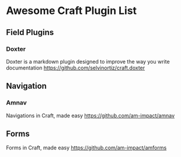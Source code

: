 # Awesome Craft Plugin List

## Field Plugins

### Doxter
  Doxter is a markdown plugin designed to improve the way you write documentation
  https://github.com/selvinortiz/craft.doxter
  
## Navigation

### Amnav
  Navigations in Craft, made easy
  https://github.com/am-impact/amnav

## Forms
  Forms in Craft, made easy
  https://github.com/am-impact/amforms